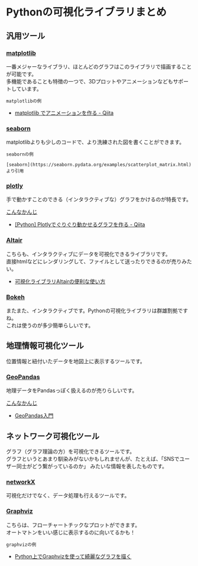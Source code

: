 # Pythonの可視化ライブラリまとめ

## 汎用ツール
### [matplotlib](https://matplotlib.org/)
一番メジャーなライブラリ、ほとんどのグラフはこのライブラリで描画することが可能です。  
多機能であることも特徴の一つで、3Dプロットやアニメーションなどもサポートしています。

```{figure} ./images/e_potential.png
matplotlibの例
```

- [matplotlib でアニメーションを作る - Qiita](https://qiita.com/yubais/items/c95ba9ff1b23dd33fde2)

### [seaborn](https://seaborn.pydata.org/)
matplotlibよりも少しのコードで、より洗練された図を書くことができます。

```{figure} ./images/seaborn.png
seabornの例

[seaborn](https://seaborn.pydata.org/examples/scatterplot_matrix.html)より引用
```

### [plotly](https://plotly.com/python/)
手で動かすことのできる（インタラクティブな）グラフをかけるのが特長です。

[こんなかんじ](https://plotly.com/python/3d-axes/#:~:text=Range%20of%20axes,-3D%20figures%20have)

- [[Python] Plotlyでぐりぐり動かせるグラフを作る - Qiita](https://qiita.com/inoory/items/12028af62018bf367722)

### [Altair](https://altair-viz.github.io/)
こちらも、インタラクティブにデータを可視化できるライブラリです。  
直接htmlなどにレンダリングして、ファイルとして送ったりできるのが売りみたい。

- [可視化ライブラリAltairの便利な使い方](https://sakizo-blog.com/298/)

### [Bokeh](http://docs.bokeh.org/en/latest/)
またまた、インタラクティブです。Pythonの可視化ライブラリは群雄割拠ですね。  
これは使うのが多少簡単らしいです。


## 地理情報可視化ツール
位置情報と紐付いたデータを地図上に表示するツールです。

### [GeoPandas](https://geopandas.org/en/stable/)
地理データをPandasっぽく扱えるのが売りらしいです。

[こんなかんじ](https://qiita.com/c60evaporator/items/ac6a6d66a20520f129e6#:~:text=%E3%81%A8%E6%80%9D%E3%81%84%E3%81%BE%E3%81%99%E3%80%82-,GeoPandas%E3%81%A8%E3%81%AF,-GIS%EF%BC%88%E5%9C%B0%E7%90%86%E6%83%85%E5%A0%B1)

- [GeoPandas入門](https://sorabatake.jp/20510/)

## ネットワーク可視化ツール
グラフ（グラフ理論の方）を可視化できるツールです。  
グラフというとあまり馴染みがないかもしれませんが、たとえば、「SNSでユーザー同士がどう繋がっているのか」
みたいな情報を表したものです。

### [networkX](https://networkx.org/)
可視化だけでなく、データ処理も行えるツールです。

### [Graphviz](https://graphviz.readthedocs.io/en/stable/manual.html)
こちらは、フローチャートチックなプロットができます。  
オートマトンをいい感じに表示するのに向いてるかも！

```{figure} ./images/Q1.png
graphvizの例
```

- [Python上でGraphvizを使って綺麗なグラフを描く](https://programgenjin.hatenablog.com/entry/2019/02/26/075121)

